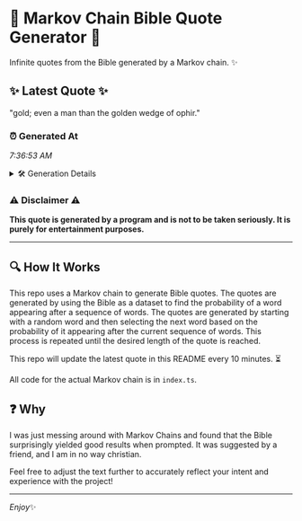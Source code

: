 # 📖 Markov Chain Bible Quote Generator 📖

Infinite quotes from the Bible generated by a Markov chain. ✨

## ✨ Latest Quote ✨
"gold; even a man than the golden wedge of ophir."

### ⏰ Generated At
*7:36:53 AM*

<details>
    <summary>🛠️ Generation Details</summary>
    <p>
        <strong>🌱 Seed:</strong> gold;<br>
        <strong>🔄 Iterations:</strong> 9<br>
        <strong>📜 Context History:</strong><br>[ gold; ]: even<br>[ gold;, even ]: a<br>[ gold;, even, a ]: man<br>[ gold;, even, a, man ]: than<br>[ gold;, even, a, man, than ]: the<br>[ gold;, even, a, man, than, the ]: golden<br>[ even, a, man, than, the, golden ]: wedge<br>[ a, man, than, the, golden, wedge ]: of<br>[ man, than, the, golden, wedge, of ]: ophir.<br>
    </p>
</details>

### ⚠️ Disclaimer ⚠️
**This quote is generated by a program and is not to be taken seriously. It is purely for entertainment purposes.**

---

## 🔍 How It Works

This repo uses a Markov chain to generate Bible quotes. The quotes are generated by using the Bible as a dataset to find the probability of a word appearing after a sequence of words. The quotes are generated by starting with a random word and then selecting the next word based on the probability of it appearing after the current sequence of words. This process is repeated until the desired length of the quote is reached.

This repo will update the latest quote in this README every 10 minutes. ⏳

All code for the actual Markov chain is in `index.ts`.

## ❓ Why

I was just messing around with Markov Chains and found that the Bible surprisingly yielded good results when prompted. 
It was suggested by a friend, and I am in no way christian.

Feel free to adjust the text further to accurately reflect your intent and experience with the project!

---

*Enjoy*✨
